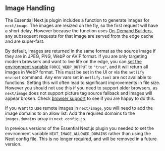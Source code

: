 ## Image Handling

The Essential Next.js plugin includes a function to generate images for `next/image`. The images are resized on the fly, so the first request will have a short delay. However because the function uses [On-Demand Builders](https://docs.netlify.com/configure-builds/on-demand-builders/), any subsequent requests for that image are served from the edge cache and are super-fast.

By default, images are returned in the same format as the source image if they are in JPEG, PNG, WebP or AVIF format. If you are only targeting modern browsers and want to live life on the edge, you can [set the environment variable](https://docs.netlify.com/configure-builds/environment-variables/) `FORCE_WEBP_OUTPUT` to `"true"`, and it will return all images in WebP format. This must be set in the UI or via the `netlify env:set` command. Any env vars set in `netlify.toml` are not available to functions. Setting this will often lead to significant improvements in file size. However you should not use this if you need to support older browsers, as `next/image` does not support picture tag source fallback and images will appear broken. Check [browser support](https://caniuse.com/webp) to see if you are happy to do this.

If you want to use remote images in `next/image`, you will need to add the image domains to an allow list. Add the required domains to the `images.domains` array in `next.config.js`. 

In previous versions of the Essential Next.js plugin you needed to set the environment variable `NEXT_IMAGE_ALLOWED_DOMAINS` rather than using the Next config file. This is no longer required, and will be removed in a future version.
